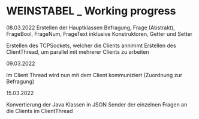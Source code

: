 
# WEINSTABEL _ Working progress

08.03.2022
Erstellen der Hauptklassen Befragung, Frage (Abstrakt), FrageBool, FrageNum, FrageText inklusive Konstruktoren, Getter und Setter

Erstellen des TCPSockets, welcher die Clients annimmt
Erstellen des ClientThread, um parallel mit mehrerer Clients zu arbeiten

09.03.2022

Im Client Thread wird nun mit dem Client kommuniziert (Zuordnung zur Befragung)

15.03.2022

Konvertierung der Java Klassen in JSON
Sender der einzelnen Fragen an die Clients im ClientThread
